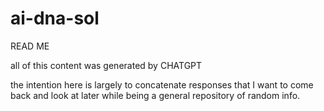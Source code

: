 # ai-dna-sol

READ ME

all of this content was generated by CHATGPT

the intention here is largely to concatenate responses that I want to come back and look at later while being a general repository of random info.
